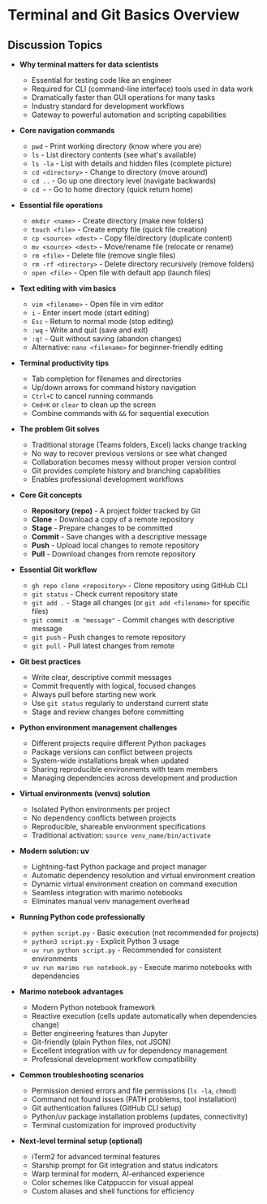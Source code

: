 # Terminal and Git Basics Overview

## Discussion Topics

- **Why terminal matters for data scientists**
  - Essential for testing code like an engineer
  - Required for CLI (command-line interface) tools used in data work
  - Dramatically faster than GUI operations for many tasks
  - Industry standard for development workflows
  - Gateway to powerful automation and scripting capabilities

- **Core navigation commands**
  - `pwd` - Print working directory (know where you are)
  - `ls` - List directory contents (see what's available)
  - `ls -la` - List with details and hidden files (complete picture)
  - `cd <directory>` - Change to directory (move around)
  - `cd ..` - Go up one directory level (navigate backwards)
  - `cd ~` - Go to home directory (quick return home)

- **Essential file operations**
  - `mkdir <name>` - Create directory (make new folders)
  - `touch <file>` - Create empty file (quick file creation)
  - `cp <source> <dest>` - Copy file/directory (duplicate content)
  - `mv <source> <dest>` - Move/rename file (relocate or rename)
  - `rm <file>` - Delete file (remove single files)
  - `rm -rf <directory>` - Delete directory recursively (remove folders)
  - `open <file>` - Open file with default app (launch files)

- **Text editing with vim basics**
  - `vim <filename>` - Open file in vim editor
  - `i` - Enter insert mode (start editing)
  - `Esc` - Return to normal mode (stop editing)
  - `:wq` - Write and quit (save and exit)
  - `:q!` - Quit without saving (abandon changes)
  - Alternative: `nano <filename>` for beginner-friendly editing

- **Terminal productivity tips**
  - Tab completion for filenames and directories
  - Up/down arrows for command history navigation
  - `Ctrl+C` to cancel running commands
  - `Cmd+K` or `clear` to clean up the screen
  - Combine commands with `&&` for sequential execution

- **The problem Git solves**
  - Traditional storage (Teams folders, Excel) lacks change tracking
  - No way to recover previous versions or see what changed
  - Collaboration becomes messy without proper version control
  - Git provides complete history and branching capabilities
  - Enables professional development workflows

- **Core Git concepts**
  - **Repository (repo)** - A project folder tracked by Git
  - **Clone** - Download a copy of a remote repository
  - **Stage** - Prepare changes to be committed
  - **Commit** - Save changes with a descriptive message
  - **Push** - Upload local changes to remote repository
  - **Pull** - Download changes from remote repository

- **Essential Git workflow**
  - `gh repo clone <repository>` - Clone repository using GitHub CLI
  - `git status` - Check current repository state
  - `git add .` - Stage all changes (or `git add <filename>` for specific files)
  - `git commit -m "message"` - Commit changes with descriptive message
  - `git push` - Push changes to remote repository
  - `git pull` - Pull latest changes from remote

- **Git best practices**
  - Write clear, descriptive commit messages
  - Commit frequently with logical, focused changes
  - Always pull before starting new work
  - Use `git status` regularly to understand current state
  - Stage and review changes before committing

- **Python environment management challenges**
  - Different projects require different Python packages
  - Package versions can conflict between projects
  - System-wide installations break when updated
  - Sharing reproducible environments with team members
  - Managing dependencies across development and production

- **Virtual environments (venvs) solution**
  - Isolated Python environments per project
  - No dependency conflicts between projects
  - Reproducible, shareable environment specifications
  - Traditional activation: `source venv_name/bin/activate`

- **Modern solution: uv**
  - Lightning-fast Python package and project manager
  - Automatic dependency resolution and virtual environment creation
  - Dynamic virtual environment creation on command execution
  - Seamless integration with marimo notebooks
  - Eliminates manual venv management overhead

- **Running Python code professionally**
  - `python script.py` - Basic execution (not recommended for projects)
  - `python3 script.py` - Explicit Python 3 usage
  - `uv run python script.py` - Recommended for consistent environments
  - `uv run marimo run notebook.py` - Execute marimo notebooks with dependencies

- **Marimo notebook advantages**
  - Modern Python notebook framework
  - Reactive execution (cells update automatically when dependencies change)
  - Better engineering features than Jupyter
  - Git-friendly (plain Python files, not JSON)
  - Excellent integration with uv for dependency management
  - Professional development workflow compatibility

- **Common troubleshooting scenarios**
  - Permission denied errors and file permissions (`ls -la`, `chmod`)
  - Command not found issues (PATH problems, tool installation)
  - Git authentication failures (GitHub CLI setup)
  - Python/uv package installation problems (updates, connectivity)
  - Terminal customization for improved productivity

- **Next-level terminal setup (optional)**
  - iTerm2 for advanced terminal features
  - Starship prompt for Git integration and status indicators
  - Warp terminal for modern, AI-enhanced experience
  - Color schemes like Catppuccin for visual appeal
  - Custom aliases and shell functions for efficiency